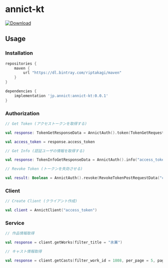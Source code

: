 # annict-kt

[ ![Download](https://api.bintray.com/packages/riptakagi/maven/annict-kt/images/download.svg) ](https://bintray.com/riptakagi/maven/annict-kt/_latestVersion)

## Usage

### Installation
```gradle
repositories {
    maven {
        url "https://dl.bintray.com/riptakagi/maven"
    }
}

dependencies {
    implementation 'jp.annict:annict-kt:0.0.1'
}
```

### Authorization

```kotlin
// Get Token (アクセストークンを取得する)

val response: TokenGetResponseData = AnnictAuth().token(TokenGetRequestData("client_id", "client_secret", "authorization_code"(default), "urn:ietf:wg:oauth:2.0:oob"(default), "code"))

val access_token = response.access_token
```

```kotlin
// Get Info (認証ユーザの情報を取得する)

val response: TokenInfoGetResponseData = AnnictAuth().info("access_token")
```

```kotlin
// Revoke Token (トークンを失効させる)

val result: Boolean = AnnictAuth().revoke(RevokeTokenPostRequestData("client_id", "client_secret", "token"))
```

### Client
```kotlin
// Create Client (クライアント作成)

val client = AnnictClient("access_token")
```

### Service

```kotlin
// 作品情報取得

val response = client.getWorks(filter_title = "氷菓")
```

```kotlin
// キャスト情報取得

val response = client.getCasts(filter_work_id = 1808, per_page = 5, page = 5)
```
